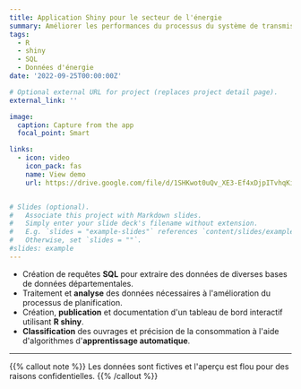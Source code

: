 ```yaml
---
title: Application Shiny pour le secteur de l'énergie
summary: Améliorer les performances du processus du système de transmission grâce à l'analyse des données et au machine learning.
tags:
  - R
  - shiny
  - SQL
  - Données d'énergie
date: '2022-09-25T00:00:00Z'

# Optional external URL for project (replaces project detail page).
external_link: ''

image:
  caption: Capture from the app
  focal_point: Smart

links:
  - icon: video
    icon_pack: fas
    name: View demo
    url: https://drive.google.com/file/d/1SHKwot0uQv_XE3-Ef4xDjpITvhqKiFQ2/view?usp=sharing


# Slides (optional).
#   Associate this project with Markdown slides.
#   Simply enter your slide deck's filename without extension.
#   E.g. `slides = "example-slides"` references `content/slides/example-slides.md`.
#   Otherwise, set `slides = ""`.
#slides: example
---
```


- Création de requêtes **SQL** pour extraire des données de diverses bases de données départementales.
- Traitement et **analyse** des données nécessaires à l'amélioration du processus de planification.
- Création, **publication** et documentation d'un tableau de bord interactif utilisant **R shiny**.
- **Classification** des ouvrages et précision de la consommation à l'aide d'algorithmes d'**apprentissage automatique**.
---

{{% callout note %}}
Les données sont fictives et l'aperçu est flou pour des raisons confidentielles.
{{% /callout %}}

